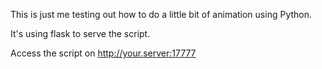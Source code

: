 This is just me testing out how to do a little bit of animation using Python.

It's using flask to serve the script.

Access the script on http://your.server:17777
